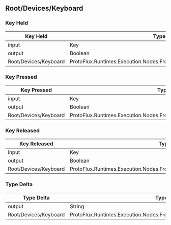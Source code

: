<!-----------------------------------------------------------------------+
 ! This file has been generated using a script. Do not edit it manually. !
 ! Edit the individual node pages instead.                               !
 +----------------------------------------------------------------------->

## Root/Devices/Keyboard

### Key Held

<!-- ProtofluxNode:start -->
| Key Held | Type | Label |
| --- | ---- | ----- |
| input | Key | Key |
| output | Boolean | * |
| Root/Devices/Keyboard | ProtoFlux.Runtimes.Execution.Nodes.FrooxEngine.Input.Keyboard.KeyHeld |  |
<!-- ProtofluxNode:end -->


### Key Pressed

<!-- ProtofluxNode:start -->
| Key Pressed | Type | Label |
| --- | ---- | ----- |
| input | Key | Key |
| output | Boolean | * |
| Root/Devices/Keyboard | ProtoFlux.Runtimes.Execution.Nodes.FrooxEngine.Input.Keyboard.KeyPressed |  |
<!-- ProtofluxNode:end -->


### Key Released

<!-- ProtofluxNode:start -->
| Key Released | Type | Label |
| --- | ---- | ----- |
| input | Key | Key |
| output | Boolean | * |
| Root/Devices/Keyboard | ProtoFlux.Runtimes.Execution.Nodes.FrooxEngine.Input.Keyboard.KeyReleased |  |
<!-- ProtofluxNode:end -->


### Type Delta

<!-- ProtofluxNode:start -->
| Type Delta | Type | Label |
| --- | ---- | ----- |
| output | String | * |
| Root/Devices/Keyboard | ProtoFlux.Runtimes.Execution.Nodes.FrooxEngine.Input.Keyboard.TypeDelta |  |
<!-- ProtofluxNode:end -->



